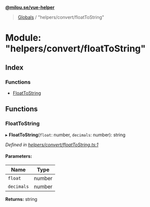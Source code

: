 **[@milou.se/vue-helper](../README.md)**

> [Globals](../globals.md) / "helpers/convert/floatToString"

# Module: "helpers/convert/floatToString"

## Index

### Functions

* [FloatToString](_helpers_convert_floattostring_.md#floattostring)

## Functions

### FloatToString

▸ **FloatToString**(`float`: number, `decimals`: number): string

*Defined in [helpers/convert/floatToString.ts:1](https://github.com/milou-se/milou-vue-helper/blob/67af96b/src/helpers/convert/floatToString.ts#L1)*

#### Parameters:

Name | Type |
------ | ------ |
`float` | number |
`decimals` | number |

**Returns:** string
